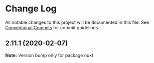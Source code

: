 # Change Log

All notable changes to this project will be documented in this file.
See [Conventional Commits](https://conventionalcommits.org) for commit guidelines.

## 2.11.1 (2020-02-07)

**Note:** Version bump only for package nuxt
